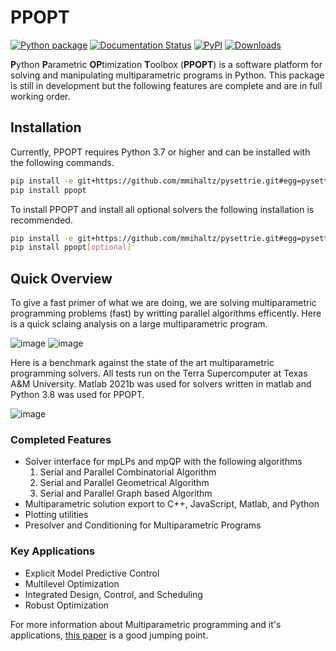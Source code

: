 # PPOPT

[![Python package](https://github.com/TAMUparametric/PPOPT/actions/workflows/python-package.yml/badge.svg)](https://github.com/TAMUparametric/PPOPT/actions/workflows/python-package.yml)
[![Documentation Status](https://readthedocs.org/projects/ppopt/badge/?version=latest)](https://ppopt.readthedocs.io/en/latest/?badge=latest)
[![PyPI](https://img.shields.io/pypi/v/ppopt.svg)](https://pypi.org/project/ppopt)
[![Downloads](https://static.pepy.tech/personalized-badge/ppopt?period=total&units=none&left_color=grey&right_color=brightgreen&left_text=Downloads)](https://pepy.tech/project/ppopt)

**P**ython **P**arametric **OP**timization **T**oolbox (**PPOPT**) is a software platform for solving and manipulating multiparametric programs in Python. This package is still in development but the following features are complete and are in full working order.

## Installation

Currently, PPOPT requires Python 3.7 or higher and can be installed with the following commands.

```bash
pip install -e git+https://github.com/mmihaltz/pysettrie.git#egg=pysettrie
pip install ppopt
```

To install PPOPT and install all optional solvers the following installation is recommended.

```bash 
pip install -e git+https://github.com/mmihaltz/pysettrie.git#egg=pysettrie
pip install ppopt[optional]
```


## Quick Overview

To give a fast primer of what we are doing, we are solving multiparametric programming problems (fast) by writting parallel algorithms efficently. Here is a quick sclaing analysis on a large multiparametric program.

![image](https://github.com/TAMUparametric/PPOPT/blob/main/Figures/loglog_scaling.png)
![image](https://github.com/TAMUparametric/PPOPT/blob/main/Figures/scaleing_eff.png)

Here is a benchmark against the state of the art multiparametric programming solvers. All tests run on the Terra Supercomputer at Texas A&M University. Matlab 2021b was used for solvers written in matlab and Python 3.8 was used for PPOPT.

![image](https://github.com/TAMUparametric/PPOPT/blob/main/Figures/bench.png)

### Completed Features

- Solver interface for mpLPs and mpQP with the following algorithms
  1. Serial and Parallel Combinatorial Algorithm
  2. Serial and Parallel Geometrical Algorithm
  3. Serial and Parallel Graph based Algorithm
- Multiparametric solution export to C++, JavaScript, Matlab, and Python
- Plotting utilities
- Presolver and Conditioning for Multiparametric Programs

### Key Applications

- Explicit Model Predictive Control
- Multilevel Optimization
- Integrated Design, Control, and Scheduling
- Robust Optimization

For more information about Multiparametric programming and it's applications, [this paper](https://www.frontiersin.org/articles/10.3389/fceng.2020.620168/full) is a good jumping point.
